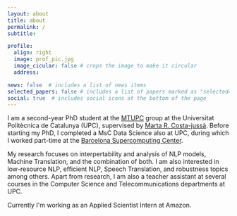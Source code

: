 ```yaml
---
layout: about
title: about
permalink: /
subtitle:

profile:
  align: right
  image: prof_pic.jpg
  image_cicular: false # crops the image to make it circular
  address:

news: false  # includes a list of news items
selected_papers: false # includes a list of papers marked as "selected={true}"
social: true  # includes social icons at the bottom of the page
---
```


I am a second-year PhD student at the [MTUPC](https://mt.cs.upc.edu/) group at the Universitat Politècnica de Catalunya (UPC), supervised by [Marta R. Costa-jussà](https://costa-jussa.com/). Before starting my PhD, I completed a MsC Data Science also at UPC, during which I worked part-time at the [Barcelona Supercomputing Center](https://www.bsc.es/).

My research focuses on interpertability and analysis of NLP models, Machine Translation, and the combination of both. I am also interested in low-resource NLP, efficient NLP, Speech Translation, and robustness topics among others. Apart from research, I am also a teacher assistant at several courses in the Computer Science and Telecommunications departments at UPC.

Currently I'm working as an Applied Scientist Intern at Amazon.